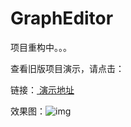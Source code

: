 # GraphEditor

项目重构中。。。

查看旧版项目演示，请点击：

链接：[ 演示地址](http://yuhn-z.gitee.io/grapheditor/)

效果图：![img](https://github.com/Yuhn-z/graphEditor/raw/master/images/gh1.png)

